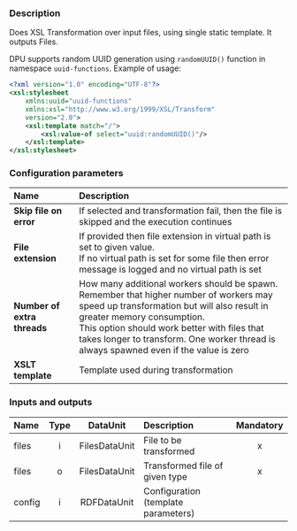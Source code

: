 ### Description

Does XSL Transformation over input files, using single static template. It outputs Files.

DPU supports random UUID generation using ```randomUUID()``` function in namespace ```uuid-functions```. Example of usage:
```xml
<?xml version="1.0" encoding="UTF-8"?>
<xsl:stylesheet
    xmlns:uuid="uuid-functions"
    xmlns:xsl="http://www.w3.org/1999/XSL/Transform"
    version="2.0">
    <xsl:template match="/">
        <xsl:value-of select="uuid:randomUUID()"/>
    </xsl:template>
</xsl:stylesheet>
```

### Configuration parameters

| Name | Description |
|:----|:----|
| **Skip file on error** | If selected and transformation fail, then the file is skipped and the execution continues |
| **File extension** | If provided then file extension in virtual path is set to given value.<br>If no virtual path is set for some file then error message is logged and no virtual path is set |
| **Number of extra threads** | How many additional workers should be spawn. Remember that higher number of workers may speed up transformation but will also result in greater memory consumption.<br>This option should work better with files that takes longer to transform. One worker thread is always spawned even if the value is zero |
| **XSLT template** | Template used during transformation |

### Inputs and outputs

|Name |Type | DataUnit | Description | Mandatory |
|:--------|:------:|:------:|:-------------|:---------------------:|
|files  |i| FilesDataUnit | File to be transformed  |x|
|files  |o| FilesDataUnit | Transformed file of given type |x|
|config |i| RDFDataUnit | Configuration (template parameters) ||
